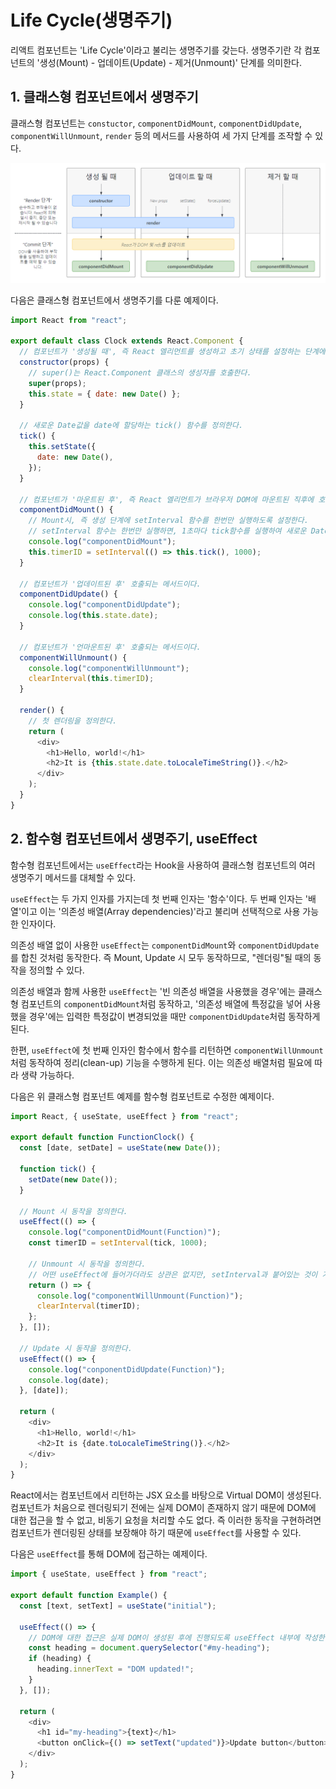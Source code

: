 # Life Cycle(생명주기)

리액트 컴포넌트는 'Life Cycle'이라고 불리는 생명주기를 갖는다. 생명주기란 각 컴포넌트의 '생성(Mount) - 업데이트(Update) - 제거(Unmount)' 단계를 의미한다.

## 1. 클래스형 컴포넌트에서 생명주기

클래스형 컴포넌트는 `constuctor`, `componentDidMount`, `componentDidUpdate`, `componentWillUnmount`, `render` 등의 메서드를 사용하여 세 가지 단계를 조작할 수 있다.

![life-cycle](../img/lifeCycle.PNG)

다음은 클래스형 컴포넌트에서 생명주기를 다룬 예제이다.

```js
import React from "react";

export default class Clock extends React.Component {
  // 컴포넌트가 '생성될 때', 즉 React 엘리먼트를 생성하고 초기 상태를 설정하는 단계에서 호출되는 메서드이다.
  constructor(props) {
    // super()는 React.Component 클래스의 생성자를 호출한다.
    super(props);
    this.state = { date: new Date() };
  }

  // 새로운 Date값을 date에 할당하는 tick() 함수를 정의한다.
  tick() {
    this.setState({
      date: new Date(),
    });
  }

  // 컴포넌트가 '마운트된 후', 즉 React 엘리먼트가 브라우저 DOM에 마운트된 직후에 호출되는 메서드이다.
  componentDidMount() {
    // Mount시, 즉 생성 단계에 setInterval 함수를 한번만 실행하도록 설정한다.
    // setInterval 함수는 한번만 실행하면, 1초마다 tick함수를 실행하여 새로운 Date값을 가져와 state의 date에 할당한다.
    console.log("componentDidMount");
    this.timerID = setInterval(() => this.tick(), 1000);
  }

  // 컴포넌트가 '업데이트된 후' 호출되는 메서드이다.
  componentDidUpdate() {
    console.log("componentDidUpdate");
    console.log(this.state.date);
  }

  // 컴포넌트가 '언마운트된 후' 호출되는 메서드이다.
  componentWillUnmount() {
    console.log("componentWillUnmount");
    clearInterval(this.timerID);
  }

  render() {
    // 첫 렌더링을 정의한다.
    return (
      <div>
        <h1>Hello, world!</h1>
        <h2>It is {this.state.date.toLocaleTimeString()}.</h2>
      </div>
    );
  }
}
```

## 2. 함수형 컴포넌트에서 생명주기, useEffect

함수형 컴포넌트에서는 `useEffect`라는 Hook을 사용하여 클래스형 컴포넌트의 여러 생명주기 메서드를 대체할 수 있다.

`useEffect`는 두 가지 인자를 가지는데 첫 번째 인자는 '함수'이다. 두 번째 인자는 '배열'이고 이는 '의존성 배열(Array dependencies)'라고 불리며 선택적으로 사용 가능한 인자이다.

의존성 배열 없이 사용한 `useEffect`는 `componentDidMount`와 `componentDidUpdate`를 합친 것처럼 동작한다. 즉 Mount, Update 시 모두 동작하므로, "렌더링"될 때의 동작을 정의할 수 있다.

의존성 배열과 함께 사용한 `useEffect`는 '빈 의존성 배열을 사용했을 경우'에는 클래스형 컴포넌트의 `componentDidMount`처럼 동작하고, '의존성 배열에 특정값을 넣어 사용했을 경우'에는 입력한 특정값이 변경되었을 때만 `componentDidUpdate`처럼 동작하게 된다.

한편, `useEffect`에 첫 번째 인자인 함수에서 함수를 리턴하면 `componentWillUnmount`처럼 동작하여 정리(clean-up) 기능을 수행하게 된다. 이는 의존성 배열처럼 필요에 따라 생략 가능하다.

다음은 위 클래스형 컴포넌트 예제를 함수형 컴포넌트로 수정한 예제이다.

```js
import React, { useState, useEffect } from "react";

export default function FunctionClock() {
  const [date, setDate] = useState(new Date());

  function tick() {
    setDate(new Date());
  }

  // Mount 시 동작을 정의한다.
  useEffect(() => {
    console.log("componentDidMount(Function)");
    const timerID = setInterval(tick, 1000);

    // Unmount 시 동작을 정의한다.
    // 어떤 useEffect에 들어가더라도 상관은 없지만, setInterval과 붙어있는 것이 가독성에 유리하기 때문에 이쪽에 작성 !
    return () => {
      console.log("componentWillUnmount(Function)");
      clearInterval(timerID);
    };
  }, []);

  // Update 시 동작을 정의한다.
  useEffect(() => {
    console.log("conponentDidUpdate(Function)");
    console.log(date);
  }, [date]);

  return (
    <div>
      <h1>Hello, world!</h1>
      <h2>It is {date.toLocaleTimeString()}.</h2>
    </div>
  );
}
```

React에서는 컴포넌트에서 리턴하는 JSX 요소를 바탕으로 Virtual DOM이 생성된다. 컴포넌트가 처음으로 렌더링되기 전에는 실제 DOM이 존재하지 않기 때문에 DOM에 대한 접근을 할 수 없고, 비동기 요청을 처리할 수도 없다. 즉 이러한 동작을 구현하려면 컴포넌트가 렌더링된 상태를 보장해야 하기 때문에 `useEffect`를 사용할 수 있다.

다음은 `useEffect`를 통해 DOM에 접근하는 예제이다.

```js
import { useState, useEffect } from "react";

export default function Example() {
  const [text, setText] = useState("initial");

  useEffect(() => {
    // DOM에 대한 접근은 실제 DOM이 생성된 후에 진행되도록 useEffect 내부에 작성한다.
    const heading = document.querySelector("#my-heading");
    if (heading) {
      heading.innerText = "DOM updated!";
    }
  }, []);

  return (
    <div>
      <h1 id="my-heading">{text}</h1>
      <button onClick={() => setText("updated")}>Update button</button>
    </div>
  );
}
```
